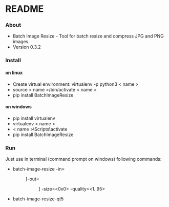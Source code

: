 # README #

### About ###

* Batch Image Resize - Tool for batch resize and compress JPG and PNG images.
* Version 0.3.2

### Install ###

#### on linux ####
* Create virtual environment: virtualenv -p python3 < name >
* source < name >/bin/activate < name >
* pip install BatchImageResize

#### on windows ####
* pip install virtualenv
* virtualenv < name >
* < name >\Scripts\activate
* pip install BatchImageResize

### Run ###

Just use in terminal (command prompt on windows) following commands:
* batch-image-resize -in=<dir> [-out=<dir>] -size=<0x0> -quality=<1..95>
* batch-image-resize-qt5
